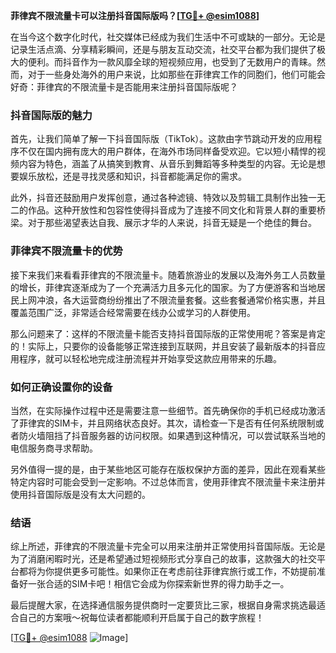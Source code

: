 **菲律宾不限流量卡可以注册抖音国际版吗？[[TG💪+ @esim1088](https://t.me/s/esim1088)]**

在当今这个数字化时代，社交媒体已经成为我们生活中不可或缺的一部分。无论是记录生活点滴、分享精彩瞬间，还是与朋友互动交流，社交平台都为我们提供了极大的便利。而抖音作为一款风靡全球的短视频应用，也受到了无数用户的青睐。然而，对于一些身处海外的用户来说，比如那些在菲律宾工作的同胞们，他们可能会好奇：菲律宾的不限流量卡是否能用来注册抖音国际版呢？

### 抖音国际版的魅力

首先，让我们简单了解一下抖音国际版（TikTok）。这款由字节跳动开发的应用程序不仅在国内拥有庞大的用户群体，在海外市场同样备受欢迎。它以短小精悍的视频内容为特色，涵盖了从搞笑到教育、从音乐到舞蹈等多种类型的内容。无论是想要娱乐放松，还是寻找灵感和知识，抖音都能满足你的需求。

此外，抖音还鼓励用户发挥创意，通过各种滤镜、特效以及剪辑工具制作出独一无二的作品。这种开放性和包容性使得抖音成为了连接不同文化和背景人群的重要桥梁。对于那些渴望表达自我、展示才华的人来说，抖音无疑是一个绝佳的舞台。

### 菲律宾不限流量卡的优势

接下来我们来看看菲律宾的不限流量卡。随着旅游业的发展以及海外务工人员数量的增长，菲律宾逐渐成为了一个充满活力且多元化的国家。为了方便游客和当地居民上网冲浪，各大运营商纷纷推出了不限流量套餐。这些套餐通常价格实惠，并且覆盖范围广泛，非常适合经常需要在线办公或学习的人群使用。

那么问题来了：这样的不限流量卡能否支持抖音国际版的正常使用呢？答案是肯定的！实际上，只要你的设备能够正常连接到互联网，并且安装了最新版本的抖音应用程序，就可以轻松地完成注册流程并开始享受这款应用带来的乐趣。

### 如何正确设置你的设备

当然，在实际操作过程中还是需要注意一些细节。首先确保你的手机已经成功激活了菲律宾的SIM卡，并且网络状态良好。其次，请检查一下是否有任何系统限制或者防火墙阻挡了抖音服务器的访问权限。如果遇到这种情况，可以尝试联系当地的电信服务商寻求帮助。

另外值得一提的是，由于某些地区可能存在版权保护方面的差异，因此在观看某些特定内容时可能会受到一定影响。不过总体而言，使用菲律宾不限流量卡来注册并使用抖音国际版是没有太大问题的。

### 结语

综上所述，菲律宾的不限流量卡完全可以用来注册并正常使用抖音国际版。无论是为了消磨闲暇时光，还是希望通过短视频形式分享自己的故事，这款强大的社交平台都将为你提供更多可能性。如果你正在考虑前往菲律宾旅行或工作，不妨提前准备好一张合适的SIM卡吧！相信它会成为你探索新世界的得力助手之一。

最后提醒大家，在选择通信服务提供商时一定要货比三家，根据自身需求挑选最适合自己的方案哦～祝每位读者都能顺利开启属于自己的数字旅程！

[[TG💪+ @esim1088](https://t.me/s/esim1088) ![Image](https://i.postimg.cc/4NQfJmqS/Snipaste-2025-05-13-00-14-12.png)]